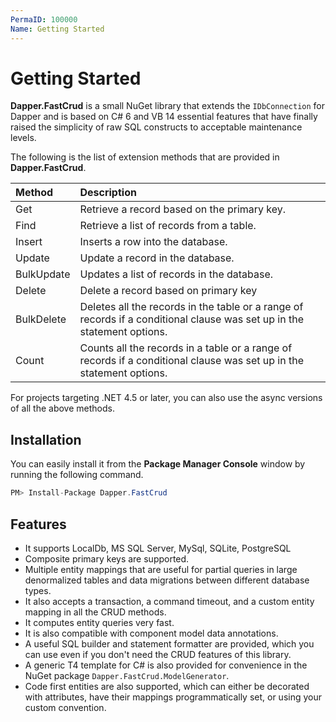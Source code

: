 ```yaml
---
PermaID: 100000
Name: Getting Started
---
```


# Getting Started

**Dapper.FastCrud** is a small NuGet library that extends the `IDbConnection` for Dapper and is based on C# 6 and VB 14 essential features that have finally raised the simplicity of raw SQL constructs to acceptable maintenance levels.

The following is the list of extension methods that are provided in **Dapper.FastCrud**.

| Method                | Description                                                 |
| :---------------------| :-----------------------------------------------------------|
| Get                   | Retrieve a record based on the primary key.                 |
| Find                  | Retrieve a list of records from a table.                    |
| Insert                | Inserts a row into the database.                            |
| Update                | Update a record in the database.                            |
| BulkUpdate            | Updates a list of records in the database.                  |
| Delete                | Delete a record based on primary key                        |
| BulkDelete            | Deletes all the records in the table or a range of records if a conditional clause was set up in the statement options.|
| Count                 | Counts all the records in a table or a range of records if a conditional clause was set up in the statement options.   |  

For projects targeting .NET 4.5 or later, you can also use the async versions of all the above methods.

## Installation

You can easily install it from the **Package Manager Console** window by running the following command.

```csharp
PM> Install-Package Dapper.FastCrud
```

## Features

 - It supports LocalDb, MS SQL Server, MySql, SQLite, PostgreSQL
 - Composite primary keys are supported.
 - Multiple entity mappings that are useful for partial queries in large denormalized tables and data migrations between different database types.
 - It also accepts a transaction, a command timeout, and a custom entity mapping in all the CRUD methods.
 - It computes entity queries very fast.
 - It is also compatible with component model data annotations.
 - A useful SQL builder and statement formatter are provided, which you can use even if you don't need the CRUD features of this library.
 - A generic T4 template for C# is also provided for convenience in the NuGet package `Dapper.FastCrud.ModelGenerator`. 
 - Code first entities are also supported, which can either be decorated with attributes, have their mappings programmatically set, or using your custom convention.


